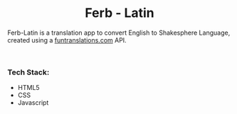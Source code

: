 <h1 align="center">Ferb - Latin</h1>

Ferb-Latin is a translation app to convert English to Shakesphere Language, created using a [funtranslations.com](https://funtranslations.com/ferb-latin) API.

<br>



### Tech Stack:

* HTML5
* CSS
* Javascript